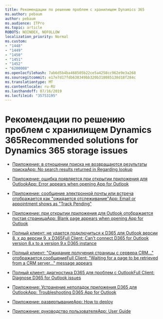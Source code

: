 ```yaml
---
title: Рекомендации по решению проблем с хранилищем Dynamics 365
ms.author: pebaum
author: pebaum
ms.audience: ITPro
ms.topic: article
ROBOTS: NOINDEX, NOFOLLOW
localization_priority: Normal
ms.custom:
- "1448"
- "1449"
- "1450"
- "1451"
- "1452"
- "6200008"
ms.openlocfilehash: 7ab6d5b4ba468505b22ce5a4258cc962e9e3a268
ms.sourcegitcommit: e17e7d17fdb638349bb320b318085138d18f284c
ms.translationtype: MT
ms.contentlocale: ru-RU
ms.lasthandoff: 07/16/2019
ms.locfileid: "35753195"
---
```

# <a name="recommended-solutions-for-dynamics-365-storage-issues"></a><span data-ttu-id="9557e-102">Рекомендации по решению проблем с хранилищем Dynamics 365</span><span class="sxs-lookup"><span data-stu-id="9557e-102">Recommended solutions for Dynamics 365 storage issues</span></span>

* [<span data-ttu-id="9557e-103">Приложение: в отношении поиска не возвращаются результаты поиска</span><span class="sxs-lookup"><span data-stu-id="9557e-103">App: No search results returned in Regarding lookup</span></span>](https://support.microsoft.com/help/4489111)

* [<span data-ttu-id="9557e-104">Приложение: ошибка появляется при открытии приложения для Outlook</span><span class="sxs-lookup"><span data-stu-id="9557e-104">App: Error appears when opening App for Outlook</span></span>](https://go.microsoft.com/fwlink/p/?linkid=2007021)

* [<span data-ttu-id="9557e-105">Приложение: сообщение электронной почты или встреча отображается как "ожидается отслеживание"</span><span class="sxs-lookup"><span data-stu-id="9557e-105">App: Email or appointment shows as "Track Pending"</span></span>](https://go.microsoft.com/fwlink/p/?linkid=2007022)

* [<span data-ttu-id="9557e-106">Приложение: при открытии приложения для Outlook отображается пустая страница</span><span class="sxs-lookup"><span data-stu-id="9557e-106">App: Blank page appears when opening App for Outlook</span></span>](https://go.microsoft.com/fwlink/p/?linkid=2007128)

* [<span data-ttu-id="9557e-107">Полный клиент: не удается подключиться к D365 для Outlook версии 8. x до версии 9. x D365</span><span class="sxs-lookup"><span data-stu-id="9557e-107">Full Client: Can't connect D365 for Outlook version 8.x to a version 9.x D365 instance</span></span>](https://go.microsoft.com/fwlink/p/?linkid=2007023)

* [<span data-ttu-id="9557e-108">Полный клиент: "Ожидание получения страницы с сервера CRM..." отображается сообщение</span><span class="sxs-lookup"><span data-stu-id="9557e-108">Full Client: "Waiting for a page to be retrieved from a CRM server..." message appears</span></span>](https://go.microsoft.com/fwlink/p/?linkid=2007129)

* [<span data-ttu-id="9557e-109">Полный клиент: диагностика D365 для проблем с Outlook</span><span class="sxs-lookup"><span data-stu-id="9557e-109">Full Client: Diagnose D365 for Outlook issues</span></span>](https://go.microsoft.com/fwlink/p/?linkid=2007024)

* [<span data-ttu-id="9557e-110">Приложение: Устранение неполадок приложения D365 для Outlook</span><span class="sxs-lookup"><span data-stu-id="9557e-110">App: Troubleshooting D365 App for Outlook</span></span>](https://go.microsoft.com/fwlink/p/?linkid=2007025)

* [<span data-ttu-id="9557e-111">Приложение: развертывание</span><span class="sxs-lookup"><span data-stu-id="9557e-111">App: How to deploy</span></span>](https://go.microsoft.com/fwlink/p/?linkid=857071)

* [<span data-ttu-id="9557e-112">Приложение: руководство пользователя</span><span class="sxs-lookup"><span data-stu-id="9557e-112">App: User Guide</span></span>](https://go.microsoft.com/fwlink/p/?linkid=857091)
